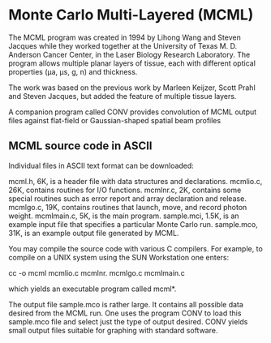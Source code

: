 # Monte Carlo Multi-Layered (MCML)

The MCML program was created in 1994 by Lihong Wang and Steven Jacques while they worked together at the University of Texas M. D. Anderson Cancer Center, in the Laser Biology Research Laboratory. The program allows multiple planar layers of tissue, each with different optical properties (μa, μs, g, n) and thickness.

The work was based on the previous work by Marleen Keijzer, Scott Prahl and Steven Jacques, but added the feature of multiple tissue layers.

A companion program called CONV provides convolution of MCML output files against flat-field or Gaussian-shaped spatial beam profiles


## MCML source code in ASCII

Individual files in ASCII text format can be downloaded:

mcml.h, 6K, is a header file with data structures and declarations.
mcmlio.c, 26K, contains routines for I/O functions.
mcmlnr.c, 2K, contains some special routines such as error report and array declaration and release.
mcmlgo.c, 19K, contains routines that launch, move, and record photon weight.
mcmlmain.c, 5K, is the main program.
sample.mci, 1.5K, is an example input file that specifies a particular Monte Carlo run.
sample.mco, 31K, is an example output file generated by MCML.

You may compile the source code with various C compilers. For example, to compile on a UNIX system using the SUN Workstation one enters:

cc -o mcml mcmlio.c mcmlnr. mcmlgo.c mcmlmain.c

which yields an executable program called mcml*.

The output file sample.mco is rather large. It contains all possible data desired from the MCML run. One uses the program CONV to load this sample.mco file and select just the type of output desired. CONV yields small output files suitable for graphing with standard software.